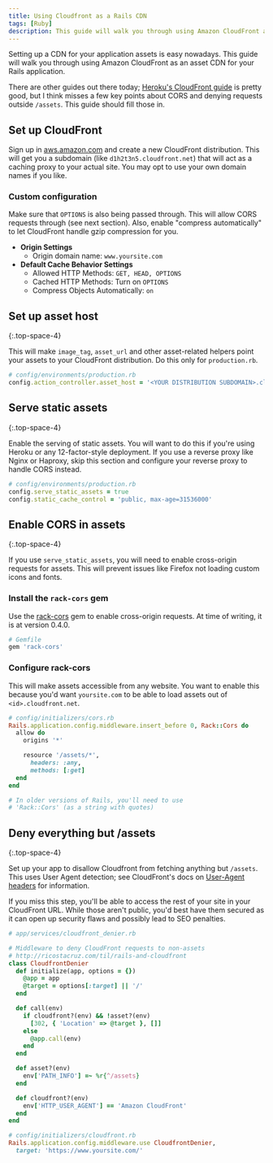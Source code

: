 ```yaml
---
title: Using Cloudfront as a Rails CDN
tags: [Ruby]
description: This guide will walk you through using Amazon CloudFront as an asset CDN for your Rails app.
---
```


Setting up a CDN for your application assets is easy nowadays. This guide will walk you through using Amazon CloudFront as an asset CDN for your Rails application.

There are other guides out there today; [Heroku's CloudFront guide](https://devcenter.heroku.com/articles/using-amazon-cloudfront-cdn) is pretty good, but I think misses a few key points about CORS and denying requests outside `/assets`. This guide should fill those in.

## Set up CloudFront

Sign up in [aws.amazon.com](http://aws.amazon.com) and create a new CloudFront distribution. This will get you a subdomain (like `d1h2t3n5.cloudfront.net`) that will act as a caching proxy to your actual site. You may opt to use your own domain names if you like.

### Custom configuration
Make sure that `OPTIONS` is also being passed through. This will allow CORS requests through (see next section). Also, enable "compress automatically" to let CloudFront handle gzip compression for you.

* __Origin Settings__
    * Origin domain name: `www.yoursite.com`
* __Default Cache Behavior Settings__
    * Allowed HTTP Methods: `GET, HEAD, OPTIONS`
    * Cached HTTP Methods: Turn on `OPTIONS`
    * Compress Objects Automatically: `on`

## Set up asset host
{:.top-space-4}

This will make `image_tag`, `asset_url` and other asset-related helpers point your assets to your CloudFront distribution. Do this only for `production.rb`.

```rb
# config/environments/production.rb
config.action_controller.asset_host = '<YOUR DISTRIBUTION SUBDOMAIN>.cloudfront.net'
```

## Serve static assets
{:.top-space-4}

Enable the serving of static assets. You will want to do this if you're using Heroku or any 12-factor-style deployment.
If you use a reverse proxy like Nginx or Haproxy, skip this section and configure your reverse proxy to handle CORS instead.

```rb
# config/environments/production.rb
config.serve_static_assets = true
config.static_cache_control = 'public, max-age=31536000'
```

## Enable CORS in assets
{:.top-space-4}

If you use `serve_static_assets`, you will need to enable cross-origin requests for assets. This will prevent issues like Firefox not loading custom icons and fonts.

### Install the `rack-cors` gem
Use the [rack-cors] gem to enable cross-origin requests. At time of writing, it is at version 0.4.0.

[rack-cors]: https://rubygems.org/gems/rack-cors

```rb
# Gemfile
gem 'rack-cors'
```

### Configure rack-cors
This will make assets accessible from any website. You want to enable this because you'd want `yoursite.com` to be able to load assets out of `<id>.cloudfront.net`.

```rb
# config/initializers/cors.rb
Rails.application.config.middleware.insert_before 0, Rack::Cors do
  allow do
    origins '*'

    resource '/assets/*',
      headers: :any,
      methods: [:get]
  end
end

# In older versions of Rails, you'll need to use
# 'Rack::Cors' (as a string with quotes)
```

## Deny everything but /assets
{:.top-space-4}

Set up your app to disallow Cloudfront from fetching anything but `/assets`. This uses User Agent detection; see CloudFront's docs on [User-Agent headers](http://docs.aws.amazon.com/AmazonCloudFront/latest/DeveloperGuide/RequestAndResponseBehaviorCustomOrigin.html#request-custom-user-agent-header) for information.

If you miss this step, you'll be able to access the rest of your site in your CloudFront URL. While those aren't public, you'd best have them secured as it can open up security flaws and possibly lead to SEO penalties.

```rb
# app/services/cloudfront_denier.rb

# Middleware to deny CloudFront requests to non-assets
# http://ricostacruz.com/til/rails-and-cloudfront
class CloudfrontDenier
  def initialize(app, options = {})
    @app = app
    @target = options[:target] || '/'
  end

  def call(env)
    if cloudfront?(env) && !asset?(env)
      [302, { 'Location' => @target }, []]
    else
      @app.call(env)
    end
  end

  def asset?(env)
    env['PATH_INFO'] =~ %r{^/assets}
  end

  def cloudfront?(env)
    env['HTTP_USER_AGENT'] == 'Amazon CloudFront'
  end
end
```

```rb
# config/initializers/cloudfront.rb
Rails.application.config.middleware.use CloudfrontDenier,
  target: 'https://www.yoursite.com/'
```
